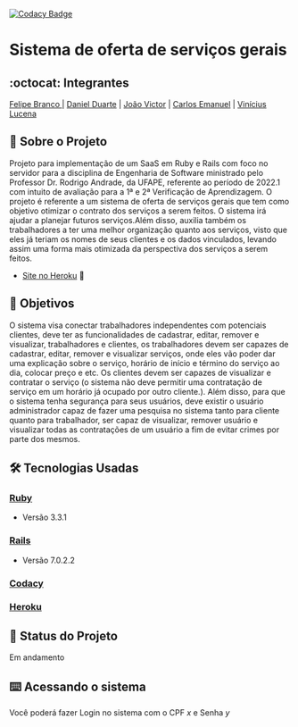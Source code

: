 [![Codacy Badge](https://app.codacy.com/project/badge/Grade/3b359070fe7d4bd2817e5924c72b3dbe)](https://www.codacy.com/gh/ServicesGus/Projeto/dashboard?utm_source=github.com&amp;utm_medium=referral&amp;utm_content=ServicesGus/Projeto&amp;utm_campaign=Badge_Grade)

# Sistema de oferta de serviços gerais
## :octocat: Integrantes
[Felipe Branco ](https://github.com/FelipeWhite) | [Daniel Duarte](https://github.com/Baladowski) | [João Victor](https://github.com/jvictorcordeiro) | [Carlos Emanuel](https://github.com/carlosemmanueldev) | [Vinícius Lucena](https://github.com/viniciuslucena)
## :page_with_curl: Sobre o Projeto
Projeto para implementação de um SaaS em Ruby e Rails com foco no servidor para a disciplina de Engenharia de Software ministrado pelo Professor Dr. Rodrigo Andrade, da UFAPE, referente ao período de 2022.1 com intuito de avaliação para a 1ª e 2ª Verificação de Aprendizagem. O projeto é referente a um sistema de oferta de serviços gerais que tem como objetivo otimizar o contrato dos serviços a serem feitos. O sistema irá ajudar a planejar futuros serviços.Além disso, auxilia também os trabalhadores a ter uma melhor organização quanto aos serviços, visto que eles já teriam os nomes de seus clientes e os dados vinculados, levando assim uma forma mais otimizada da perspectiva dos serviços a serem feitos.

*   [Site no Heroku](https://pacific-brook-64360.herokuapp.com/) :robot:

## :round_pushpin: Objetivos
O sistema visa conectar trabalhadores independentes com potenciais clientes, deve ter as funcionalidades de cadastrar, editar, remover e visualizar, trabalhadores e clientes, os trabalhadores devem ser capazes de cadastrar, editar, remover e visualizar serviços, onde eles vão poder dar uma explicação sobre o serviço, horário de início e término do serviço ao dia, colocar preço e etc. Os clientes devem ser capazes de visualizar e contratar o serviço (o sistema não deve permitir uma contratação de serviço em um horário já ocupado por outro cliente.). Além disso, para que o sistema tenha segurança para seus usuários, deve existir o usuário administrador capaz de fazer uma pesquisa no sistema tanto para cliente quanto para trabalhador, ser capaz de visualizar, remover usuário e visualizar todas as contratações de um usuário a fim de evitar crimes por parte dos mesmos.

## :hammer_and_wrench: Tecnologias Usadas
### [Ruby](https://www.ruby-lang.org/pt/)
*   Versão 3.3.1
### [Rails](https://rubyonrails.org/)
*   Versão 7.0.2.2
### [Codacy](https://www.codacy.com/product)
### [Heroku](https://www.heroku.com/)
## :construction: Status do Projeto
Em andamento
## :keyboard: Acessando o sistema
Você poderá fazer Login no sistema com o CPF *x* e Senha *y*
